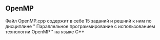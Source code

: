 ## OpenMP
Файл OpenMP.cpp содержит в себе 15 заданий и решний к ним по дисциплине " Параллельное программирование с использованием технологии OpenMP " на языке С++
